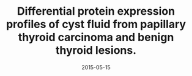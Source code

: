 ---
link: https://dx.doi.org/10.1371/journal.pone.0126472
journal: PloS one
title: Differential protein expression profiles of cyst fluid from papillary thyroid carcinoma and benign thyroid lesions.
date: 2015-05-15
authors: Dinets, A, Pernemalm, M, Kjellin, H, Sviatoha, V, Sofiadis, A, Juhlin, CC, Zedenius, J, Larsson, C, Lehtiö, J, Höög, A
---